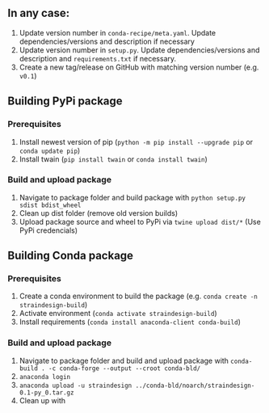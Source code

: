 ## In any case:
1. Update version number in `conda-recipe/meta.yaml`. Update dependencies/versions and description if necessary
2. Update version number in `setup.py`. Update dependencies/versions and description and `requirements.txt` if necessary.
3. Create a new tag/release on GitHub with matching version number (e.g. `v0.1`)

## Building PyPi package

### Prerequisites
1. Install newest version of pip (`python -m pip install --upgrade pip` or `conda update pip`)
2. Install twain (`pip install twain` or `conda install twain`)

### Build and upload package

1. Navigate to package folder and build package with `python setup.py sdist bdist_wheel`
2. Clean up dist folder (remove old version builds)
3. Upload package source and wheel to PyPi via `twine upload dist/*` (Use PyPi credencials)

## Building Conda package

### Prerequisites
1. Create a conda environment to build the package (e.g. `conda create -n straindesign-build`)
2. Activate environment (`conda activate straindesign-build`)
3. Install requirements (`conda install anaconda-client conda-build`)

### Build and upload package

1. Navigate to package folder and build and upload package with `conda-build . -c conda-forge --output --croot conda-bld/`
2. `anaconda login`
3. `anaconda upload -u straindesign ../conda-bld/noarch/straindesign-0.1-py_0.tar.gz`
3. Clean up with
